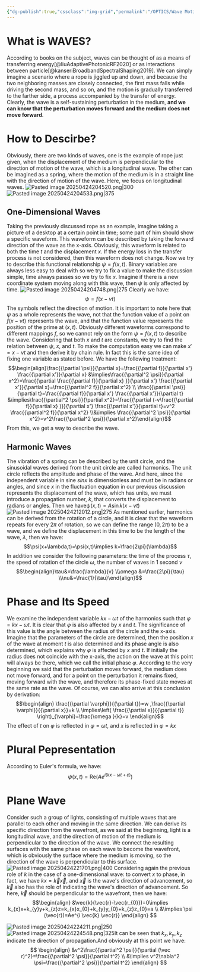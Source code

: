 ```yaml
---
{"dg-publish":true,"cssclass":"img-grid","permalink":"/OPTICS/Wave Motion/","dgPassFrontmatter":true,"created":"2025-04-23T21:00:53.350+08:00","updated":"2025-04-24T23:24:14.000+08:00"}
---
```


# What is WAVES?
According to books on the subject, waves can be thought of as a means of transferring energy[@liuAdaptivePhotonicRF2020] or as interactions between particle[@kanseriBroadbandSpectralShaping2019]. We can simply imagine a scenario where a rope is jiggled up and down, and because the two neighboring masses are closely connected, the first mass falls while driving the second mass, and so on, and the motion is gradually transferred to the farther side, a process accompanied by the transfer of energy. Clearly, the wave is a self-sustaining perturbation in the medium, **and we can know that the perturbation moves forward and the medium does not move forward**.
# How to Descirbe?
Obviously, there are two kinds of waves, one is the example of rope just given, when the displacement of the medium is perpendicular to the direction of motion of the wave, which is a longitudinal wave. The other can be imagined as a spring, where the motion of the medium is in a straight line with the direction of motion of the wave. Here, we focus on longitudinal waves.
![Pasted image 20250424204520.png|300](/img/user/OPTICS/Pasted%20image%2020250424204520.png)![Pasted image 20250424204533.png|375](/img/user/OPTICS/Pasted%20image%2020250424204533.png)
## One-Dimensional Waves
Taking the previously discussed rope as an example, imagine taking a picture of a desktop at a certain point in time; some part of him should show a specific waveform. This waveform can be described by taking the forward direction of the wave as the x-axis. Obviously, this waveform is related to both the time $t$ and the displacement $x$. If the energy loss in the transfer process is not considered, then this waveform does not change. 
Now we try to describe this functional relationship $\psi=f(x,t)$. Binary variables are always less easy to deal with so we try to fix a value to make the discussion simple, time always passes so we try to fix $x$. Imagine if there is a new coordinate system moving along with this wave, then $\psi$ is only affected by time.
![Pasted image 20250424204748.png|275](/img/user/OPTICS/Pasted%20image%2020250424204748.png)
Clearly we have:
$$\psi=f(x-vt)$$
The symbols reflect the direction of motion. It is important to note here that $\psi$ as a whole represents the wave, not that the function value of a point on $f(x-vt)$ represents the wave, and that the function value represents the position of the prime at $(x,t)$. Obviously different waveforms correspond to different mappings $f$, so we cannot rely on the form $\psi=f(x,t)$ to describe the wave. Considering that both $x$ and $t$ are constants, we try to find the relation between $\psi$, $x$, and $t$. To make the computation easy we can make $x' = x-vt$ and then derive it by chain rule. In fact this is the same idea of fixing one variable as stated before. We have the following treatment:
$$\begin{align}\frac{{\partial \psi}}{\partial x}=\frac{{\partial f}}{\partial x'} \frac{{\partial x'}}{\partial x} &\implies\frac{{\partial^2 \psi}}{\partial x^2}=\frac{{\partial \frac{{\partial f}}{\partial x} }}{\partial x'} \frac{{\partial x'}}{\partial x}=\frac{{\partial^2 f}}{\partial x^2} \\ \frac{{\partial \psi}}{\partial t}=\frac{{\partial f}}{\partial x'} \frac{{\partial x'}}{\partial t} &\implies\frac{{\partial^2 \psi}}{\partial x^2}=\frac{{\partial (-v\frac{{\partial f}}{\partial x} )}}{\partial x'} \frac{{\partial x'}}{\partial t}=v^2 \frac{{\partial^2 f}}{\partial x^2}  \\&\implies \frac{{\partial^2 \psi}}{\partial x^2}=v^2\frac{{\partial^2 \psi}}{\partial x^2}\end{align}$$
From this, we get a way to describe the wave.
## Harmonic Waves
The vibration of a spring can be described by the unit circle, and the sinusoidal waves derived from the unit circle are called harmonics. The unit circle reflects the amplitude and phase of the wave.
And here, since the independent variable in sine $sin x$ is dimensionless and must be in radians or angles, and since $x$ in the fluctuation equation in our previous discussion represents the displacement of the wave, which has units, we must introduce a propagation number, $k$, that converts the displacement to radians or angles. Then we have$\psi(x,t)=A \sin k(x-vt)$
![Pasted image 20250424212012.png|275](/img/user/OPTICS/Pasted%20image%2020250424212012.png)
As mentioned earlier, harmonics can be derived from the rotation of a circle, and it is clear that the waveform repeats for every $2\pi$ of rotation, so we can define the range $(0,2\pi)$ to be a wave, and we define the displacement in this time to be the length of the wave, $\lambda$, then we have:
$$\psi(x+\lambda,t)=\psi(x,t)\implies k=\frac{2\pi}{\lambda}$$
In addition we consider the following parameters: the time of the process $\tau$, the speed of rotation of the circle $\omega$, the number of waves in 1 second $\nu$
$$\begin{align}\tau&=\frac{\lambda}{v} \\\omega &=\frac{2\pi}{\tau} \\\nu&=\frac{1}{\tau}\end{align}$$
# Phase and Its Speed
We examine the independent variable $kx-\omega t$ of the harmonics such that $\varphi = kx-\omega t$. It is clear that $\varphi$ is also affected by $x$ and $t$. The significance of this value is the angle between the radius of the circle and the x-axis. Imagine that the parameters of the circle are determined, then the position $x$ of the wave at moment $t$ is also determined and its phase angle is also determined, which explains why $\varphi$ is affected by $x$ and $t$. If initially the radius does not coincide with the x-axis, the action on the wave at this point will always be there, which we call the initial phase $\varphi$. According to the very beginning we said that the perturbation moves forward, the medium does not move forward, and for a point on the perturbation it remains fixed, moving forward with the wave, and therefore its phase-fixed state moves at the same rate as the wave. Of course, we can also arrive at this conclusion by derivation:
$$\begin{align}
\frac{{\partial \varphi}}{{\partial t}}=w ,\frac{{\partial \varphi}}{{\partial x}}=k \\
\implies\left( \frac{{\partial x}}{{\partial t}} \right)_{\varphi}=\frac{\omega }{k}=v
\end{align}$$
The effect of $t$ on $\varphi$ is reflected in $\varphi=\omega t$, and $x$ is reflected in $\varphi=kx$
# Plural Pepresentation
According to Euler's formula, we have:
$$\psi(x,t)=\mathrm{Re}(Ae^{i(kx-\omega t+\varepsilon)})$$
# Plane Wave
Consider such a group of lights, consisting of multiple waves that are parallel to each other and moving in the same direction. We can derive its specific direction from the wavefront, as we said at the beginning, light is a longitudinal wave, and the direction of motion of the medium is perpendicular to the direction of the wave. We connect the resulting surfaces with the same phase on each wave to become the wavefront, which is obviously the surface where the medium is moving, so the direction of the wave is perpendicular to this surface.
![Pasted image 20250424221701.png|400](/img/user/Pasted%20image%2020250424221701.png)
Considering again the previous role of $k$ in the case of a one-dimensional wave: to convert $x$ to phase, in fact, we have $kx=\vec{k}\vec{x}$, and $\vec{x}$ is the wave's direction of advancement, so $\vec{k}$ also has the role of indicating the wave's direction of advancement. So here, $\vec{k}$ should be perpendicular to the wavefront, then we have:
$$\begin{align}
&\vec{k}(\vec{r}-\vec{r_{0}})=0\implies k_{x}x+k_{y}y+k_{z}z=k_{x}x_{0}+k_{y}y_{0}+k_{z}z_{0}=a \\
&\implies \psi (\vec{r})=Ae^{i \vec{k} \vec{r}}
\end{align}
$$


![Pasted image 20250424224211.png|250](/img/user/Pasted%20image%2020250424224211.png)![Pasted image 20250424224548.png|325](/img/user/Pasted%20image%2020250424224548.png)It can be seen that $k_{x},k_{y},k_{z}$ indicate the direction of propagation.And obviously at this point we have:
$$
\begin{align}
&v^2\frac{{\partial^2 \psi}}{\partial (\vec r)^2}=\frac{{\partial^2 \psi}}{\partial t^2} \\
&\implies v^2\nabla^2 \psi=\frac{{\partial^2 \psi}}{\partial t^2}
\end{align}
$$

